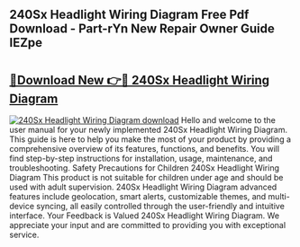## 240Sx Headlight Wiring Diagram Free Pdf Download - Part-rYn New Repair Owner Guide IEZpe

# <h2><a href="http://dfln1p2.blite.top/?on=240Sx+Headlight+Wiring+Diagram">🔗Download New 👉🔴 240Sx Headlight Wiring Diagram</a></h2>

[![240Sx Headlight Wiring Diagram download](https://i.imgur.com/lujVjoI.png)](http://dfln1p2.blite.top/?on=240Sx+Headlight+Wiring+Diagram)
Hello and welcome to the user manual for your newly implemented 240Sx Headlight Wiring Diagram. This guide is here to help you make the most of your product by providing a comprehensive overview of its features, functions, and benefits. You will find step-by-step instructions for installation, usage, maintenance, and troubleshooting. Safety Precautions for Children 240Sx Headlight Wiring Diagram This product is not suitable for children under age and should be used with adult supervision. 240Sx Headlight Wiring Diagram advanced features include geolocation, smart alerts, customizable themes, and multi-device syncing, all easily controlled through the user-friendly and intuitive interface. Your Feedback is Valued 240Sx Headlight Wiring Diagram. We appreciate your input and are committed to providing you with exceptional service.
